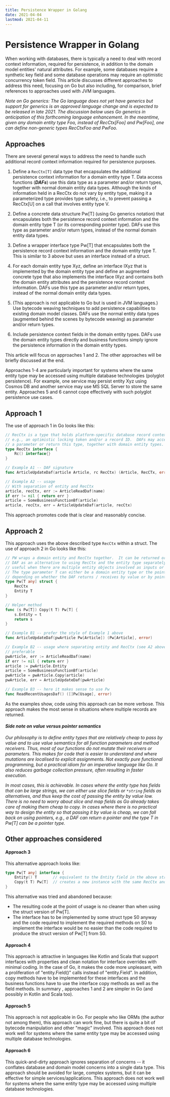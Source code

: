 ```yaml
---
title: Persistence Wrapper in Golang
date: 2021-04-04
lastmod: 2021-04-11
---
```


# Persistence Wrapper in Golang

When working with databases, there is typically a need to deal with record context information, required for persistence, in addition to the domain model entities' natural attributes.  For example, some databases require a synthetic key field and some database operations may require an optimistic concurrency token field.  This article discusses different approaches to address this need, focusing on Go but also including, for comparison, brief references to approaches used with JVM languages.

*Note on Go generics: The Go language does not yet have generics but support for generics is an approved language change and is expected to be released in late 2021.  The discussion below uses Go generics in anticipation of this forthcoming language enhancement.  In the meantime, given any domain entity type Foo, instead of RecCtx[Foo] and Pw[Foo], one can define non-generic types RecCtxFoo and PwFoo.*

## Approaches

There are several general ways to address the need to handle such additional record context information required for persistence purposes.

1. Define a `RecCtx[T]` data type that encapsulates the additional persistence context information for a domain entity type T.  Data access functions (***DAFs***) use this data type as a parameter and/or return types, together with normal domain entity data types.  Although the kinds of information held in a RecCtx do not vary by entity type, making it a parameterized type provides type safety, i.e., to prevent passing a RecCtx[U] on a call that involves entity type V.

2. Define a concrete data structure Pw[T] (using Go generics notation) that encapsulates both the persistence record context information and the domain entity type T (or its corresponding pointer type).  DAFs use this type as parameter and/or return types, instead of the normal domain entity data types.

3. Define a wrapper interface type Pw[T] that encapsulates both the persistence record context information and the domain entity type T.  This is similar to 3 above but uses an interface instead of a struct.

4. For each domain entity type Xyz, define an interface IXyz that is implemented by the domain entity type and define an augmented concrete type that also implements the interface IXyz and contains both the domain entity attributes and the persistence record context information.  DAFs use this type as parameter and/or return types, instead of the normal domain entity data types.

5. (This approach is not applicable to Go but is used in JVM languages.) Use bytecode weaving techniques to add persistence capabilities to existing domain model classes.  DAFs use the normal entity data types (augmented behind the scenes by bytecode weaving) as parameter and/or return types.

6. Include persistence context fields in the domain entity types.  DAFs use the domain entity types directly and business functions simply ignore the persistence information in the domain entity types.

This article will focus on approaches 1 and 2.  The other approaches will be briefly discussed at the end.

Approaches 1-4 are particularly important for systems where the same entity type may be accessed using multiple database technologies (polyglot persistence).  For example, one service may persist entity Xyz using Cosmos DB and another service may use MS SQL Server to store the same entity.  Approaches 5 and 6 cannot cope effectively with such polyglot persistence use cases.

## Approach 1

The use of approach 1 in Go looks like this:

```go
// RecCtx is a type that holds platform-specific database record context information,
// e.g., an optimistic locking token and/or a record ID.  DAFs may accept this type as
// a parameter or return this type, together with domain entity types.
type RecCtx interface {
	Rc() interface{}
}

// Example A1 -- DAF signature
func ArticleUpdateDaf(article Article, rc RecCtx) (Article, RecCTx, error)

// Example A2 -- usage
// With separation of entity and RecCtx
article, recCtx, err := ArticleReadDaf(name)
if err != nil { return err }
article = SomeBusinessFunctionBf(article)
article, recCtx, err = ArticleUpdateDaf(article, recCtx)
```

This approach promotes code that is clear and reasonably concise.

## Approach 2

This approach uses the above described type `RecCtx` within a struct.  The use of approach 2 in Go looks like this:
```go
// PW wraps a domain entity and RecCtx together.  It can be returned or accepted by a 
// DAF as an alternative to using RecCtx and the entity type separately.  This is most
// useful when there are multiple entity objects involved as inputs or outputs of a DAF.
// The type parameter T can either be a domain entity type or the pointer type thereof,
// depending on whether the DAF returns / receives by value or by pointer.
type Pw[T any] struct {
    RecCtx
    Entity T
}

// Helper method
func (s Pw[T]) Copy(t T) Pw[T] {
    s.Entity = t
    return s
}

// Example B1 -- prefer the style of Example 1 above
func ArticleUpdateDaf(pwArticle Pw[Article]) (Pw[Article], error)

// Example B2 -- usage where separating entity and RecCtx (see A2 above) would be 
// preferable
pwArticle, err := ArticleReadDaf(name)
if err != nil { return err }
article := pwArticle.Entity
article = SomeBusinessFunctionBf(article)
pwArticle = pwArticle.Copy(article)
pwArticle, err = ArticleUpdateDaf(pwArticle)

// Example B3 -- here it makes sense to use Pw
func ReadRecentUsagesDaf() ([]Pw[Usage], error)
```

As the examples show, code using this approach can be more verbose.  This approach makes the most sense in situations where multiple records are returned.

#### *Side note on value versus pointer semantics*

*Our philosophy is to define entity types that are relatively cheap to pass by value and to use value semantics for all function parameters and method receivers.  Thus, most of our functions do not mutate their receivers or parameters.  This makes for code that is easier to understand and where mutations are localised to explicit assignments.  Not exactly pure functional programming, but a practical idiom for an imperative language like Go.  It also reduces garbage collection pressure, often resulting in faster execution.*

*In most cases, this is achievable.  In cases where the entity type has fields that can be large strings, we can either use slice fields or `*string` fields as alternatives, and thus keep the cost of passing the entity by value low.  There is no need to worry about slice and map fields as Go already takes care of making them cheap to copy.  In cases where there is no practical way to design the entity so that passing it by value is cheap, we can fall back on using pointers, e.g., a DAF can return a pointer and the type T in Pw[T] can be a pointer type.*

## Other approaches considered

#### Approach 3

This alternative approach looks like:

```go
type Pw[T any] interface {
    Entity() T       // equivalent to the Entity field in the above struct
    Copy(t T) Pw[T]  // creates a new instance with the same RecCtx and t as the T part
}
```

This alternative was tried and abandoned because:

- The resulting code at the point of usage is no cleaner than when using the struct version of Pw[T].
- The interface has to be implemented by some struct type S0 anyway and the code required to implement the required methods on S0 to implement the interface would be no easier than the code required to produce the struct version of Pw[T] from S0.

#### Approach 4

This approach is attractive in languages like Kotlin and Scala that support interfaces with properties and clean notation for interface overrides with minimal coding.  In the case of Go, it makes the code more unpleasant, with a proliferation of "entity.Field()" calls instead of "entity.Field".  In addition, copy methods have to be implemented for these interfaces and the business functions have to use the interface copy methods as well as the field methods.  In summary , approaches 1 and 2 are simpler in Go (and possibly in Kotlin and Scala too).

#### Approach 5

This approach is not applicable in Go.  For people who like ORMs (the author not among them), this approach can work fine, but there is quite a bit of bytecode manipulation and other "magic" involved.  This approach does not work well for systems where the same entity type may be accessed using multiple database technologies.

#### Approach 6

This quick-and-dirty approach ignores separation of concerns -- it conflates database and domain model concerns into a single data type.  This approach should be avoided for large, complex systems, but it can be effective for simple services/applications.  This approach does not work well for systems where the same entity type may be accessed using multiple database technologies.